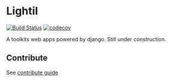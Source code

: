 # Lightil

[![Build Status](https://travis-ci.org/codertx/lightil.svg?branch=master)](https://travis-ci.org/codertx/lightil)
[![codecov](https://codecov.io/gh/codertx/lightil/branch/master/graph/badge.svg)](https://codecov.io/gh/codertx/lightil)


A toolkits web apps powered by django. Still under construction.

## Contribute

See [contribute guide](https://github.com/codertx/lightil/blob/master/CONTRIBUTING.md)